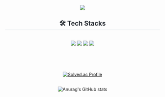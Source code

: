 
<div align="center">

<img src="https://capsule-render.vercel.app/api?type=waving&color=gradient&height=180&text=Dabeen-Jung&animation=&fontColor=ffffff&fontSize=70" />

    


<br/>
  
<h2 style="border-bottom: 1px solid #d8dee4; color: #282d33;"> 🛠️ Tech Stacks </h2> 

<br/>
<div  align= "center">  
<img src="https://img.shields.io/badge/Spring Boot-6DB33F?style=for-the-badge&logo=Spring Boot&logoColor=white">  <img src="https://img.shields.io/badge/MySQL-4479A1?style=for-the-badge&logo=MySQL&logoColor=white"> <img src="https://img.shields.io/badge/Java-007396?style=for-the-badge&logo=Java&logoColor=white"/> <img src="https://img.shields.io/badge/Redis-DC382D?style=for-the-badge&logo=Redis&logoColor=white"/>

 </div>

<br/>
<br/><br/>



<br/>


[![Solved.ac Profile](http://mazassumnida.wtf/api/generate_badge?boj=ltea99)](https://solved.ac/ltea99)  
<br>

![Anurag's GitHub stats](https://github-readme-stats.vercel.app/api?username=dabeen-jung&show_icons=true&theme=radical)

</div>
